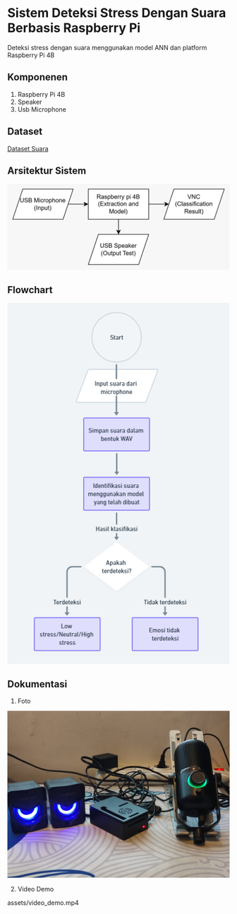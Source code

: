 # Sistem Deteksi Stress Dengan Suara Berbasis Raspberry Pi

Deteksi stress dengan suara menggunakan model ANN dan platform Raspberry Pi 4B

## Komponenen

1. Raspberry Pi 4B
2. Speaker
3. Usb Microphone

## Dataset

[Dataset Suara](https://drive.google.com/drive/folders/1V3beCq4iFl9vQK5OblUxeONiCVzAuFiw?usp=sharing)

## Arsitektur Sistem

![Diagram Blok](assets/diagram_blok.jpeg)

## Flowchart

![Flowchart Sistem](assets/flowchart.png)

## Dokumentasi

1. Foto

![Sistem Komentasi](assets/sistem_dokumentasi.jpeg)

2. Video Demo

assets/video_demo.mp4
